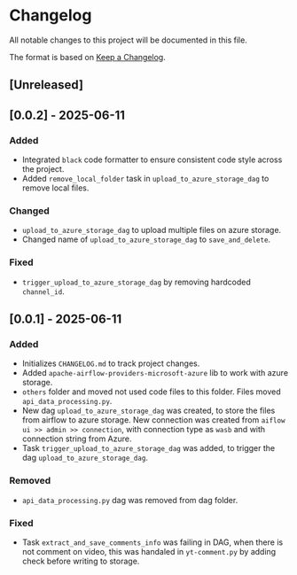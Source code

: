 
 # Changelog
 All notable changes to this project will be documented in this file.

 The format is based on [Keep a Changelog](https://keepachangelog.com/en/1.0.0/).

 ## [Unreleased]

## [0.0.2] - 2025-06-11

### Added
 - Integrated `black` code formatter to ensure consistent code style across the project.
 - Added `remove_local_folder` task in `upload_to_azure_storage_dag` to remove local files. 

### Changed 
 - `upload_to_azure_storage_dag` to upload multiple files on azure storage.
 -  Changed name of `upload_to_azure_storage_dag` to `save_and_delete`.
 
### Fixed
 -  `trigger_upload_to_azure_storage_dag` by removing hardcoded `channel_id`.

## [0.0.1] - 2025-06-11

### Added 
 - Initializes `CHANGELOG.md` to track project changes. 
 - Added `apache-airflow-providers-microsoft-azure` lib to work with azure storage.  
 - `others` folder and moved not used code files to this folder. Files moved `api_data_processing.py`. 
 - New dag `upload_to_azure_storage_dag` was created, to store the files from airflow to azure storage. New connection was created from `aiflow ui >> admin >> connection`, with connection type as `wasb` and with connection string from Azure.  
 - Task `trigger_upload_to_azure_storage_dag` was added, to trigger the dag `upload_to_azure_storage_dag`.

### Removed
 - `api_data_processing.py` dag was removed from dag folder. 

### Fixed
 - Task `extract_and_save_comments_info` was failing in DAG, when there is not comment on video, this was handaled in `yt-comment.py` by adding check before writing to storage. 
